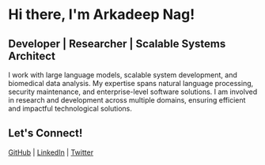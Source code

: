 # Hi there, I'm Arkadeep Nag!

## Developer | Researcher | Scalable Systems Architect

I work with large language models, scalable system development, and biomedical data analysis. My expertise spans natural language processing, security maintenance, and enterprise-level software solutions. I am involved in research and development across multiple domains, ensuring efficient and impactful technological solutions.

## Let's Connect!
[GitHub](https://github.com/arkadeepnag) | [LinkedIn](https://linkedin.com/in/your-profile) | [Twitter](https://twitter.com/yourhandle)
